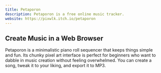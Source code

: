 ```yaml
---
title: Petaporon
description: Petaporon is a free online music tracker.
website: https://pixwlk.itch.io/petaporon
---
```

## Create Music in a Web Browser

Petaporon is a minimalistic piano roll sequencer that keeps things simple and fun. Its chunky pixel art interface is perfect for beginners who want to dabble in music creation without feeling overwhelmed. You can create a song, tweak it to your liking, and export it to MP3.